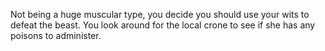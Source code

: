 Not being a huge muscular type, you decide you should use your wits to defeat the beast. 
You look around for the local crone to see if she has any poisons to administer.